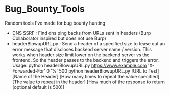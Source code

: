 # Bug_Bounty_Tools
Random tools I've made for bug bounty hunting

* DNS SSRF : Find dns ping backs from URLs sent in headers (Burp Collaborator inspired but does not use Burp) 
* headerBlowupURL.py : Send a header of a specified size to tease out an error message that discloses backend server name / version. This works when header size limit lower on the backend server vs the frontend. So the header passes to the backend and triggers the error.
  Usage: python headerBlowupURL.py https://www.example.com 'X-Forwarded-For' 0 '%' 500
   python headerBlowupURL.py [URL to Test] [Name of the Header] [How many times to repeat the value specified] [The value to repeat in the header] [How much of the response to return (optional default is 500)]
   
